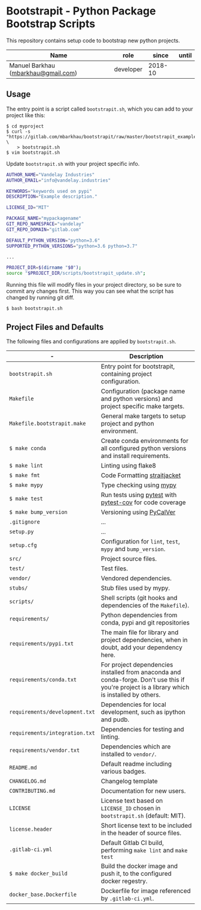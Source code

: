 # Bootstrapit - Python Package Bootstrap Scripts

This repository contains setup code to bootstrap new python
projects.


|                 Name                |    role   |  since  | until |
|-------------------------------------|-----------|---------|-------|
| Manuel Barkhau (mbarkhau@gmail.com) | developer | 2018-10 |       |


## Usage

The entry point is a script called `bootstrapit.sh`, which you can add
to your project like this:

```shell
$ cd myproject
$ curl -s "https://gitlab.com/mbarkhau/bootstrapit/raw/master/bootstrapit_example.sh" \
    > bootstrapit.sh
$ vim bootstrapit.sh
```

Update `bootstrapit.sh` with your project specific info.

```bash
AUTHOR_NAME="Vandelay Industries"
AUTHOR_EMAIL="info@vandelay.industries"

KEYWORDS="keywords used on pypi"
DESCRIPTION="Example description."

LICENSE_ID="MIT"

PACKAGE_NAME="mypackagename"
GIT_REPO_NAMESPACE="vandelay"
GIT_REPO_DOMAIN="gitlab.com"

DEFAULT_PYTHON_VERSION="python=3.6"
SUPPORTED_PYTHON_VERSIONS="python=3.6 python=3.7"

...

PROJECT_DIR=$(dirname "$0");
source "$PROJECT_DIR/scripts/bootstrapit_update.sh";
```

Running this file will modify files in your project directory, so
be sure to commit any changes first. This way you can see what the
script has changed by running git diff.

```session
$ bash bootstrapit.sh
```

## Project Files and Defaults

The following files and configurations are applied by `bootstrapit.sh`.

|               -                |                                                                  Description                                                                   |
|--------------------------------|------------------------------------------------------------------------------------------------------------------------------------------------|
| `bootstrapit.sh`               | Entry point for bootstrapit, containing project configuration.                                                                                 |
| `Makefile`                     | Configuration (package name and python versions) and project specific make targets.                                                            |
| `Makefile.bootstrapit.make`    | General make targets to setup project and python environment.                                                                                  |
| `$ make conda`                 | Create conda environments for all configured python versions and install requirements.                                                         |
| `$ make lint`                  | Linting using flake8                                                                                                                           |
| `$ make fmt`                   | Code Formatting [straitjacket](https://pypi.org/project/straitjacket/)                                                                         |
| `$ make mypy`                  | Type checking using [mypy](http://mypy-lang.org/)                                                                                              |
| `$ make test`                  | Run tests using [pytest](https://docs.pytest.org/en/latest/) with [pytest-cov](https://pytest-cov.readthedocs.io/en/latest/) for code coverage |
| `$ make bump_version`          | Versioning using [PyCalVer](https://pypi.org/project/pycalver/)                                                                                |
| `.gitignore`                   | ...                                                                                                                                            |
| `setup.py`                     | ...                                                                                                                                            |
| `setup.cfg`                    | Configuration for `lint`, `test`, `mypy` and `bump_version`.                                                                                   |
| `src/`                         | Project source files.                                                                                                                          |
| `test/`                        | Test files.                                                                                                                                    |
| `vendor/`                      | Vendored dependencies.                                                                                                                         |
| `stubs/`                       | Stub files used by mypy.                                                                                                                       |
| `scripts/`                     | Shell scripts (git hooks and dependencies of the `Makefile`).                                                                                  |
| `requirements/`                | Python dependencies from conda, pypi and git repositories                                                                                      |
| `requirements/pypi.txt`        | The main file for library and project dependencies, when in doubt, add your dependency here.                                                   |
| `requirements/conda.txt`       | For project dependencies installed from anaconda and conda-forge. Don't use this if you're project is a library which is installed by others.  |
| `requirements/development.txt` | Dependencies for local development, such as ipython and pudb.                                                                                  |
| `requirements/integration.txt` | Dependencies for testing and linting.                                                                                                          |
| `requirements/vendor.txt`      | Dependencies which are installed to `vendor/`.                                                                                                 |
| `README.md`                    | Default readme including various badges.                                                                                                       |
| `CHANGELOG.md`                 | Changelog template                                                                                                                             |
| `CONTRIBUTING.md`              | Documentation for new users.                                                                                                                   |
| `LICENSE`                      | License text based on `LICENSE_ID` chosen in `bootstrapit.sh` (default: MIT).                                                                  |
| `license.header`               | Short license text to be included in the header of source files.                                                                               |
| `.gitlab-ci.yml`               | Default Gitlab CI build, performing `make lint` and `make test`                                                                                |
| `$ make docker_build`          | Build the docker image and push it, to the configured docker regestry.                                                                         |
| `docker_base.Dockerfile`       | Dockerfile for image referenced by `.gitlab-ci.yml`.                                                                                           |

